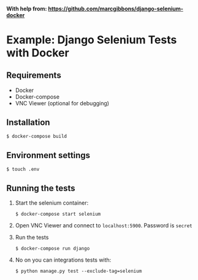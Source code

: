 
#### With help from: https://github.com/marcgibbons/django-selenium-docker

# Example: Django Selenium Tests with Docker


## Requirements
- Docker
- Docker-compose
- VNC Viewer (optional for debugging)

## Installation
`$ docker-compose build`

## Environment settings
`$ touch .env`

## Running the tests
1. Start the selenium container:

   `$ docker-compose start selenium`

2. Open VNC Viewer and connect to `localhost:5900`. Password is `secret`

3. Run the tests

    `$ docker-compose run django`

4. No on you can integrations tests with:

    `$ python manage.py test --exclude-tag=selenium`
